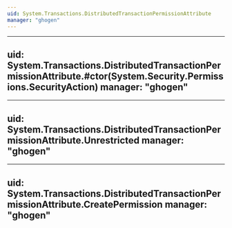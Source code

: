 ```yaml
---
uid: System.Transactions.DistributedTransactionPermissionAttribute
manager: "ghogen"
---
```


---
uid: System.Transactions.DistributedTransactionPermissionAttribute.#ctor(System.Security.Permissions.SecurityAction)
manager: "ghogen"
---

---
uid: System.Transactions.DistributedTransactionPermissionAttribute.Unrestricted
manager: "ghogen"
---

---
uid: System.Transactions.DistributedTransactionPermissionAttribute.CreatePermission
manager: "ghogen"
---
